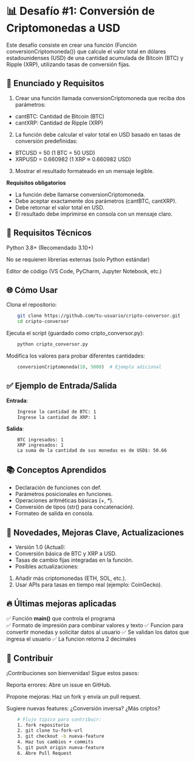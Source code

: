 # 📊 Desafío #1: Conversión de Criptomonedas a USD

Este desafío consiste en crear una función (Función conversionCriptomoneda()) que calcule el valor total en dólares estadounidenses (USD) de una cantidad acumulada de Bitcoin (BTC) y Ripple (XRP), utilizando tasas de conversión fijas.

## 🎯 Enunciado y Requisitos

1. Crear una función llamada conversionCriptomoneda que reciba dos parámetros:

* cantBTC: Cantidad de Bitcoin (BTC)
* cantXRP: Cantidad de Ripple (XRP)

2. La función debe calcular el valor total en USD basado en tasas de conversión predefinidas:

* BTCUSD = 50 (1 BTC = 50 USD)
* XRPUSD = 0.660982 (1 XRP ≈ 0.660982 USD)

3. Mostrar el resultado formateado en un mensaje legible.

**Requisitos obligatorios**
* La función debe llamarse conversionCriptomoneda.
* Debe aceptar exactamente dos parámetros (cantBTC, cantXRP).
* Debe retornar el valor total en USD.
* El resultado debe imprimirse en consola con un mensaje claro.

## 🔧 Requisitos Técnicos

Python 3.8+ (Recomendado 3.10+)

No se requieren librerías externas (solo Python estándar)

Editor de código (VS Code, PyCharm, Jupyter Notebook, etc.)

## 🌐 Cómo Usar

Clona el repositorio:

```bash
    git clone https://github.com/tu-usuario/cripto-conversor.git
    cd cripto-conversor
```

Ejecuta el script (guardado como cripto_conversor.py):

```bash
    python cripto_conversor.py
```

Modifica los valores para probar diferentes cantidades:

```python
    conversionCriptomoneda(10, 5000)  # Ejemplo adicional
```

## ✅ Ejemplo de Entrada/Salida

**Entrada**:

```bash
    Ingrese la cantidad de BTC: 1
    Ingrese la cantidad de XRP: 1
```

**Salida**:

```text
    BTC ingresados: 1
    XRP ingresados: 1
    La suma de la cantidad de sus monedas es de USD$: 50.66
```

## 📚 Conceptos Aprendidos
* Declaración de funciones con def.
* Parámetros posicionales en funciones.
* Operaciones aritméticas básicas (+, *).
* Conversión de tipos (str() para concatenación).
* Formateo de salida en consola.

## 📌 Novedades, Mejoras Clave, Actualizaciones

* Versión 1.0 (Actual):
* Conversión básica de BTC y XRP a USD.
* Tasas de cambio fijas integradas en la función.
* Posibles actualizaciones:

1. Añadir más criptomonedas (ETH, SOL, etc.).
2. Usar APIs para tasas en tiempo real (ejemplo: CoinGecko).

## 🔥 Últimas mejoras aplicadas

✅ Función **main()** que controla el programa  
✅ Formato de impresión para combinar valores y texto
✅ Funcion para convertir monedas y solicitar datos al usuario
✅ Se validan los datos que ingresa el usuario
✅ La funcion retorna 2 decimales

## 📌 Contribuir

¡Contribuciones son bienvenidas! Sigue estos pasos:

Reporta errores: Abre un issue en GitHub.

Propone mejoras: Haz un fork y envía un pull request.

Sugiere nuevas features: ¿Conversión inversa? ¿Más criptos?

```bash
    # Flujo típico para contribuir:
    1. fork repositorio
    2. git clone tu-fork-url
    3. git checkout -b nueva-feature
    4. Haz tus cambios + commits
    5. git push origin nueva-feature
    6. Abre Pull Request
```